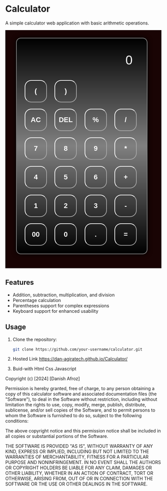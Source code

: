 # Calculator

A simple calculator web application with basic arithmetic operations.

![Calculator](Calculator.png)

## Features

- Addition, subtraction, multiplication, and division
- Percentage calculation
- Parentheses support for complex expressions
- Keyboard support for enhanced usability

## Usage

1. Clone the repository:

   ```bash
   git clone https://github.com/your-username/calculator.git

 2. Hosted Link
    https://dan-agiratech.github.io/Calculator/

3. Buid-with
    Html
    Css
    Javascript
    


Copyright (c) [2024] [Danish Afroz]

Permission is hereby granted, free of charge, to any person obtaining a copy
of this calculator software and associated documentation files (the "Software"), to deal
in the Software without restriction, including without limitation the rights
to use, copy, modify, merge, publish, distribute, sublicense, and/or sell
copies of the Software, and to permit persons to whom the Software is
furnished to do so, subject to the following conditions:

The above copyright notice and this permission notice shall be included in all
copies or substantial portions of the Software.

THE SOFTWARE IS PROVIDED "AS IS", WITHOUT WARRANTY OF ANY KIND, EXPRESS OR
IMPLIED, INCLUDING BUT NOT LIMITED TO THE WARRANTIES OF MERCHANTABILITY,
FITNESS FOR A PARTICULAR PURPOSE AND NONINFRINGEMENT. IN NO EVENT SHALL THE
AUTHORS OR COPYRIGHT HOLDERS BE LIABLE FOR ANY CLAIM, DAMAGES OR OTHER
LIABILITY, WHETHER IN AN ACTION OF CONTRACT, TORT OR OTHERWISE, ARISING FROM,
OUT OF OR IN CONNECTION WITH THE SOFTWARE OR THE USE OR OTHER DEALINGS IN THE
SOFTWARE.
